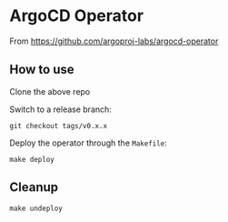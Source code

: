 # ArgoCD Operator

From https://github.com/argoproj-labs/argocd-operator

## How to use

Clone the above repo

Switch to a release branch:

```
git checkout tags/v0.x.x
```

Deploy the operator through the `Makefile`:

```
make deploy
```

## Cleanup

```
make undeploy
```
